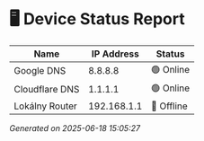 # 🖥️ Device Status Report

| Name | IP Address | Status |
|------|-------------|--------|
| Google DNS | 8.8.8.8 | 🟢 Online |
| Cloudflare DNS | 1.1.1.1 | 🟢 Online |
| Lokálny Router | 192.168.1.1 | 🔴 Offline |


*Generated on 2025-06-18 15:05:27*
